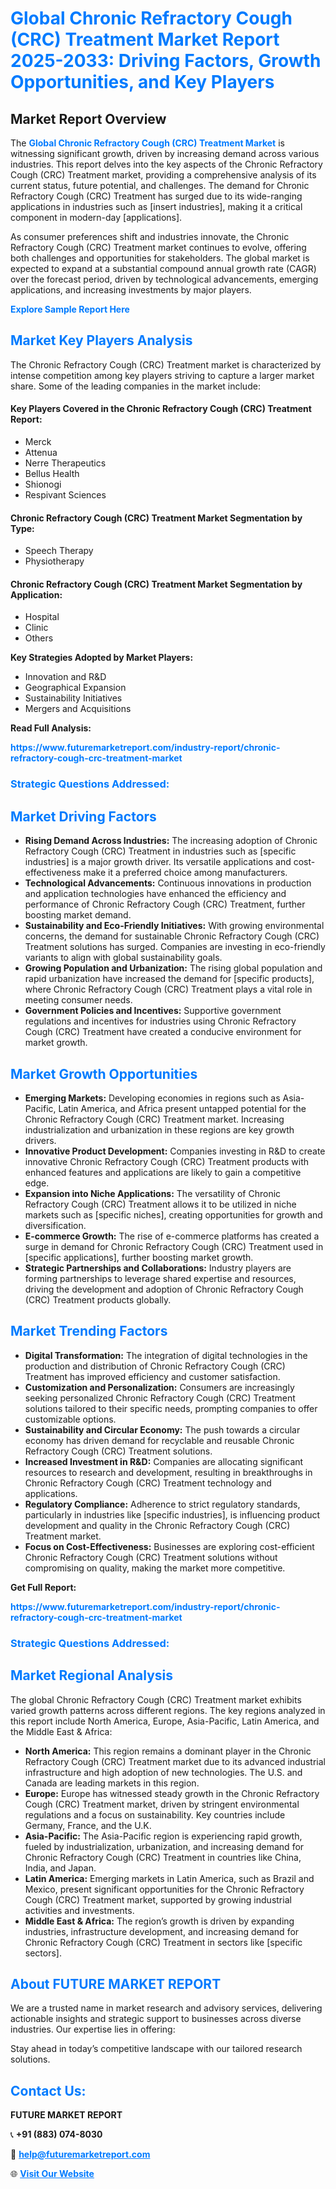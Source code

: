 <h1 style="color: #007BFF;">Global Chronic Refractory Cough (CRC) Treatment Market Report 2025-2033: Driving Factors, Growth Opportunities, and Key Players</h1>

<section id="overview">
<h2>Market Report Overview</h2>
<p>The <a href="https://www.futuremarketreport.com/industry-report/chronic-refractory-cough-crc-treatment-market" style="color: #007BFF; text-decoration: none;"><strong>Global Chronic Refractory Cough (CRC) Treatment Market</strong></a> is witnessing significant growth, driven by increasing demand across various industries. This report delves into the key aspects of the Chronic Refractory Cough (CRC) Treatment market, providing a comprehensive analysis of its current status, future potential, and challenges. The demand for Chronic Refractory Cough (CRC) Treatment has surged due to its wide-ranging applications in industries such as [insert industries], making it a critical component in modern-day [applications].</p>
<p>As consumer preferences shift and industries innovate, the Chronic Refractory Cough (CRC) Treatment market continues to evolve, offering both challenges and opportunities for stakeholders. The global market is expected to expand at a substantial compound annual growth rate (CAGR) over the forecast period, driven by technological advancements, emerging applications, and increasing investments by major players.</p>
</section>

<section id="overview">
<p><a href="https://www.futuremarketreport.com/request-sample/reportId=78511" style="color: #007BFF; text-decoration: none;"><strong>Explore Sample Report Here</strong></a></p>
</section>

<section id="key-players">
<h2 style="color: #007BFF;">Market Key Players Analysis</h2>
<p>The Chronic Refractory Cough (CRC) Treatment market is characterized by intense competition among key players striving to capture a larger market share. Some of the leading companies in the market include:</p>
<h4>Key Players Covered in the Chronic Refractory Cough (CRC) Treatment Report:</h4>
<ul><li>Merck</li><li>Attenua</li><li>Nerre Therapeutics</li><li>Bellus Health</li><li>Shionogi</li><li>Respivant Sciences</li></ul>
<h4>Chronic Refractory Cough (CRC) Treatment Market Segmentation by Type:</h4>
<ul><li>Speech Therapy</li><li>Physiotherapy</li></ul>

<h4>Chronic Refractory Cough (CRC) Treatment Market Segmentation by Application:</h4>
<ul><li>Hospital</li><li>Clinic</li><li>Others</li></ul>
<p><strong>Key Strategies Adopted by Market Players:</strong></p>
<ul>
<li>Innovation and R&D</li>
<li>Geographical Expansion</li>
<li>Sustainability Initiatives</li>
<li>Mergers and Acquisitions</li>
</ul>
</section>

<section>
<p><strong>Read Full Analysis: </strong></p><a href="https://www.futuremarketreport.com/industry-report/chronic-refractory-cough-crc-treatment-market" style="color: #007BFF; text-decoration: none;"><strong>https://www.futuremarketreport.com/industry-report/chronic-refractory-cough-crc-treatment-market</strong></a>
<h3 style="color: #007BFF;">Strategic Questions Addressed:</h3>
</section>

<section id="driving-factors">
<h2 style="color: #007BFF;">Market Driving Factors</h2>
<ul>
<li><strong>Rising Demand Across Industries:</strong> The increasing adoption of Chronic Refractory Cough (CRC) Treatment in industries such as [specific industries] is a major growth driver. Its versatile applications and cost-effectiveness make it a preferred choice among manufacturers.</li>
<li><strong>Technological Advancements:</strong> Continuous innovations in production and application technologies have enhanced the efficiency and performance of Chronic Refractory Cough (CRC) Treatment, further boosting market demand.</li>
<li><strong>Sustainability and Eco-Friendly Initiatives:</strong> With growing environmental concerns, the demand for sustainable Chronic Refractory Cough (CRC) Treatment solutions has surged. Companies are investing in eco-friendly variants to align with global sustainability goals.</li>
<li><strong>Growing Population and Urbanization:</strong> The rising global population and rapid urbanization have increased the demand for [specific products], where Chronic Refractory Cough (CRC) Treatment plays a vital role in meeting consumer needs.</li>
<li><strong>Government Policies and Incentives:</strong> Supportive government regulations and incentives for industries using Chronic Refractory Cough (CRC) Treatment have created a conducive environment for market growth.</li>
</ul>
</section>

<section id="growth-opportunities">
<h2 style="color: #007BFF;">Market Growth Opportunities</h2>
<ul>
<li><strong>Emerging Markets:</strong> Developing economies in regions such as Asia-Pacific, Latin America, and Africa present untapped potential for the Chronic Refractory Cough (CRC) Treatment market. Increasing industrialization and urbanization in these regions are key growth drivers.</li>
<li><strong>Innovative Product Development:</strong> Companies investing in R&D to create innovative Chronic Refractory Cough (CRC) Treatment products with enhanced features and applications are likely to gain a competitive edge.</li>
<li><strong>Expansion into Niche Applications:</strong> The versatility of Chronic Refractory Cough (CRC) Treatment allows it to be utilized in niche markets such as [specific niches], creating opportunities for growth and diversification.</li>
<li><strong>E-commerce Growth:</strong> The rise of e-commerce platforms has created a surge in demand for Chronic Refractory Cough (CRC) Treatment used in [specific applications], further boosting market growth.</li>
<li><strong>Strategic Partnerships and Collaborations:</strong> Industry players are forming partnerships to leverage shared expertise and resources, driving the development and adoption of Chronic Refractory Cough (CRC) Treatment products globally.</li>
</ul>
</section>

<section id="trending-factors">
<h2 style="color: #007BFF;">Market Trending Factors</h2>
<ul>
<li><strong>Digital Transformation:</strong> The integration of digital technologies in the production and distribution of Chronic Refractory Cough (CRC) Treatment has improved efficiency and customer satisfaction.</li>
<li><strong>Customization and Personalization:</strong> Consumers are increasingly seeking personalized Chronic Refractory Cough (CRC) Treatment solutions tailored to their specific needs, prompting companies to offer customizable options.</li>
<li><strong>Sustainability and Circular Economy:</strong> The push towards a circular economy has driven demand for recyclable and reusable Chronic Refractory Cough (CRC) Treatment solutions.</li>
<li><strong>Increased Investment in R&D:</strong> Companies are allocating significant resources to research and development, resulting in breakthroughs in Chronic Refractory Cough (CRC) Treatment technology and applications.</li>
<li><strong>Regulatory Compliance:</strong> Adherence to strict regulatory standards, particularly in industries like [specific industries], is influencing product development and quality in the Chronic Refractory Cough (CRC) Treatment market.</li>
<li><strong>Focus on Cost-Effectiveness:</strong> Businesses are exploring cost-efficient Chronic Refractory Cough (CRC) Treatment solutions without compromising on quality, making the market more competitive.</li>
</ul>
</section>

<section>
<p><strong>Get Full Report: </strong></p><a href="https://www.futuremarketreport.com/industry-report/chronic-refractory-cough-crc-treatment-market" style="color: #007BFF; text-decoration: none;"><strong>https://www.futuremarketreport.com/industry-report/chronic-refractory-cough-crc-treatment-market</strong></a>
<h3 style="color: #007BFF;">Strategic Questions Addressed:</h3>
</section>


<section id="regional-analysis">
<h2 style="color: #007BFF;">Market Regional Analysis</h2>
<p>The global Chronic Refractory Cough (CRC) Treatment market exhibits varied growth patterns across different regions. The key regions analyzed in this report include North America, Europe, Asia-Pacific, Latin America, and the Middle East & Africa:</p>
<ul>
<li><strong>North America:</strong> This region remains a dominant player in the Chronic Refractory Cough (CRC) Treatment market due to its advanced industrial infrastructure and high adoption of new technologies. The U.S. and Canada are leading markets in this region.</li>
<li><strong>Europe:</strong> Europe has witnessed steady growth in the Chronic Refractory Cough (CRC) Treatment market, driven by stringent environmental regulations and a focus on sustainability. Key countries include Germany, France, and the U.K.</li>
<li><strong>Asia-Pacific:</strong> The Asia-Pacific region is experiencing rapid growth, fueled by industrialization, urbanization, and increasing demand for Chronic Refractory Cough (CRC) Treatment in countries like China, India, and Japan.</li>
<li><strong>Latin America:</strong> Emerging markets in Latin America, such as Brazil and Mexico, present significant opportunities for the Chronic Refractory Cough (CRC) Treatment market, supported by growing industrial activities and investments.</li>
<li><strong>Middle East & Africa:</strong> The region’s growth is driven by expanding industries, infrastructure development, and increasing demand for Chronic Refractory Cough (CRC) Treatment in sectors like [specific sectors].</li>
</ul>
</section>

<footer>
<h2 style="color: #007BFF;">About FUTURE MARKET REPORT</h2>
<p>We are a trusted name in market research and advisory services, delivering actionable insights and strategic support to businesses across diverse industries. Our expertise lies in offering:</p>

<p>Stay ahead in today’s competitive landscape with our tailored research solutions.</p>

<h2 style="color: #007BFF;">Contact Us:</h2>
<p><strong>FUTURE MARKET REPORT</strong></p>
<p>📞 <strong>+91 (883) 074-8030</strong></p>
<p>📧 <strong><a href="mailto:help@futuremarketreport.com" style="color: #007BFF;">help@futuremarketreport.com</a></strong></p>
<p>🌐 <strong><a href="https://www.futuremarketreport.com/" style="color: #007BFF;">Visit Our Website</a></strong></p>
</footer>